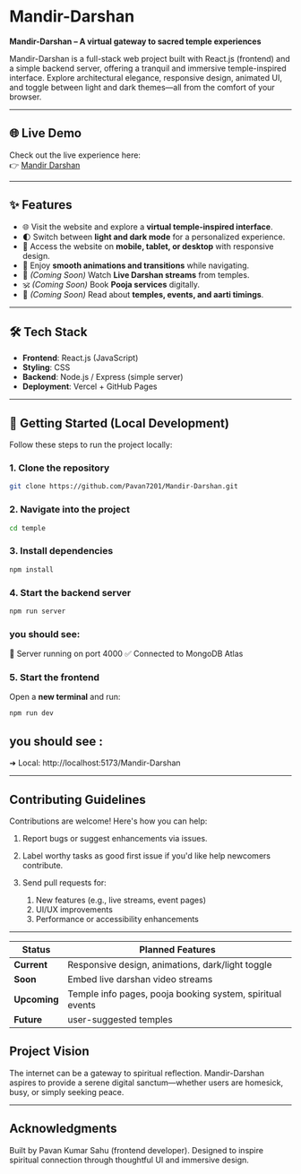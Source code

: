 # Mandir-Darshan

**Mandir-Darshan – A virtual gateway to sacred temple experiences**

Mandir-Darshan is a full-stack web project built with React.js (frontend) and a simple backend server, offering a tranquil and immersive temple-inspired interface. Explore architectural elegance, responsive design, animated UI, and toggle between light and dark themes—all from the comfort of your browser.

---

## 🌐 Live Demo

Check out the live experience here:  
👉 [Mandir Darshan](https://pavan7201.github.io/Mandir-Darshan/)

---

## ✨ Features

- 🌐 Visit the website and explore a **virtual temple-inspired interface**.  
- 🌓 Switch between **light and dark mode** for a personalized experience.  
- 📱 Access the website on **mobile, tablet, or desktop** with responsive design.  
- 🎨 Enjoy **smooth animations and transitions** while navigating.  
- 🔮 *(Coming Soon)* Watch **Live Darshan streams** from temples.  
- 🕉️ *(Coming Soon)* Book **Pooja services** digitally.  
- 📖 *(Coming Soon)* Read about **temples, events, and aarti timings**.    

---

## 🛠 Tech Stack

- **Frontend**: React.js (JavaScript)  
- **Styling**: CSS  
- **Backend**: Node.js / Express (simple server)  
- **Deployment**: Vercel + GitHub Pages  

---

## 🚀 Getting Started (Local Development)

Follow these steps to run the project locally:

### 1. Clone the repository
```bash
git clone https://github.com/Pavan7201/Mandir-Darshan.git
```
### 2. Navigate into the project
```bash
cd temple
```
### 3. Install dependencies
```bash
npm install
```
### 4. Start the backend server
```bash
npm run server
```
### you should see:
🚀 Server running on port 4000
✅ Connected to MongoDB Atlas

### 5. Start the frontend
Open a **new terminal** and run:
```bash
npm run dev
```
## you should see :
➜  Local:   http://localhost:5173/Mandir-Darshan 

---

## Contributing Guidelines

Contributions are welcome! Here's how you can help:

1. Report bugs or suggest enhancements via issues.

2. Label worthy tasks as good first issue if you'd like help newcomers contribute.

3. Send pull requests for:
   1. New features (e.g., live streams, event pages)
   2. UI/UX improvements
   3. Performance or accessibility enhancements

---


| Status       | Planned Features                                          |
| ------------ | --------------------------------------------------------- |
| **Current**  | Responsive design, animations, dark/light toggle          |
| **Soon**     | Embed live darshan video streams                          |
| **Upcoming** | Temple info pages, pooja booking system, spiritual events |
| **Future**   | user-suggested temples                                    |


## Project Vision

The internet can be a gateway to spiritual reflection. Mandir-Darshan aspires to provide a serene digital sanctum—whether users are homesick, busy, or simply seeking peace.

---

## Acknowledgments

Built by Pavan Kumar Sahu (frontend developer). Designed to inspire spiritual connection through thoughtful UI and immersive design.